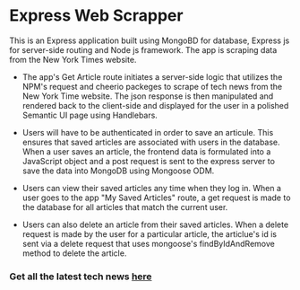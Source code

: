 # Express Web Scrapper

This is an Express application built using MongoBD for database, Express js for server-side routing and Node js framework. The app is scraping data from the New York Times website. 

* The app's Get Article route initiates a server-side logic that utilizes the NPM's request and cheerio packeges to scrape of tech news from the New York Time website. The json response is then manipulated and rendered back to the client-side and displayed for the user in a polished Semantic UI page using Handlebars. 

* Users will have to be authenticated in order to save an articule. This ensures that saved articles are associated with users in the database. When a user saves an article, the frontend data is formulated into a JavaScript object and a post request is sent to the express server to save the data into MongoDB using Mongoose ODM.

* Users can view their saved articles any time when they log in. When a user goes to the app "My Saved Articles" route, a get request is made to the database for all articles that match the current user.

* Users can also delete an article from their saved articles. When a delete request is made by the user for a particular article, the articlue's id is sent via a delete request that uses mongoose's findByIdAndRemove method to delete the article.

### Get all the latest tech news [here](https://dry-plains-35717.herokuapp.com/home)


